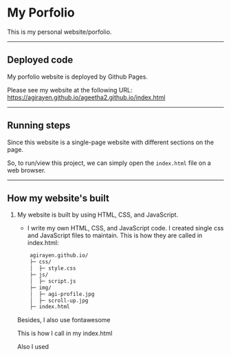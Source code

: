 # My Porfolio

This is my personal website/porfolio.

---

## Deployed code

My porfolio website is deployed by Github Pages.

Please see my website at the following URL:  https://agirayen.github.io/ageetha2.github.io/index.html

---

## Running steps

Since this website is a single-page website with different sections on the page.

So, to run/view this project, we can simply open the `index.html` file on a web browser.

---

## How my website's built

1. My website is built by using HTML, CSS, and JavaScript.

    - I write my own HTML, CSS, and JavaScript code. I created single css and JavaScript files to maintain. This is how they are called in index.html:

    ``` bash
        agirayen.github.io/
        ├─ css/
        │  ├─ style.css
        ├─ js/
        │  ├─ script.js
        ├─ img/
        │  ├─ agi-profile.jpg
        │  ├─ scroll-up.jpg  
        ├─ index.html
    ```
    <!--social media link-->

   Besides, I also use fontawesome

   This is how I call in my index.html
    <link rel="stylesheet"
    href=https://cdn.jsdelivr.net/npm/@fortawesome/fontawesome-free@5.15.4/css/fontawesome.min.css
    rel="stylesheet" />

    <!--font awesome cdn link-->
    <link
      rel="stylesheet"
      href="https://cdnjs.cloudflare.com/ajax/libs/font-awesome/5.15.4/css/all.min.css"
    />

    Also I used 
    <script src="https://cdnjs.cloudflare.com/ajax/libs/jquery/3.6.0/jquery.min.js"></script>


